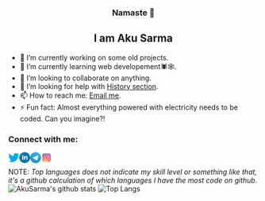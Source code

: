 <div align="center">
  <h3>Namaste 🙏</h3>
    <h2>I am Aku Sarma</h2>
</div>

- 🔭 I’m currently working on some old projects.
- 🌱 I’m currently learning web developement🕷🕸.
- 👯 I’m looking to collaborate on anything.
- 🤔 I’m looking for help with [History section](https://github.com/AkuSarma/Calculator/issues "AkuSarma/Calculator").
- 📫 How to reach me: <a href="mailto:akusarma17022gmail.com">Email me</a>.<br>
- ⚡ Fun fact: Almost everything powered with electricity needs to be coded. Can you imagine?!

### Connect with me:

[<img align="left" alt="Twitter" width="22px" src="images/twitter.png" />][twitter]
[<img align="left" alt="LinkedIn" width="22px" src="images/linkedin.png" />][linkedin]
[<img align="left" alt="Telegram" width="22px" src="images/telegram-icon.png" />][Telegram]
[<img align="left" alt="instagram" width="22px" src="images/instagram.png" />][instagram]

[twitter]: https://twitter.com/AkuSarma
[linkedin]: https://www.linkedin.com/in/akusarma
[Telegram]: https://t.me/AkuSarma
[instagram]: https://www.instagram.com/aku_sarma_/

<br/>

NOTE: *Top languages does not indicate my skill level or something like that, it's a github calculation of which languages I have the most code on github.*
<br>
![AkuSarma's github stats](https://github-readme-stats.vercel.app/api?username=AkuSarma&show_icons=true&count_private=true&theme=radical)
![Top Langs](https://github-readme-stats.vercel.app/api/top-langs/?username=AkuSarma&theme=radical)
